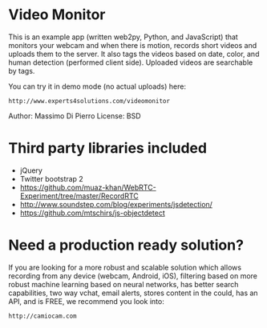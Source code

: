 Video Monitor
=============

This is an example app (written web2py, Python, and JavaScript) that 
monitors your webcam and when there is motion, records short videos
and uploads them to the server. It also tags the videos based on date,
color, and human detection (performed client side). 
Uploaded videos are searchable by tags.

You can try it in demo mode (no actual uploads) here:

    http://www.experts4solutions.com/videomonitor

Author: Massimo Di Pierro
License: BSD

Third party libraries included
==============================
- jQuery
- Twitter bootstrap 2
- https://github.com/muaz-khan/WebRTC-Experiment/tree/master/RecordRTC
- http://www.soundstep.com/blog/experiments/jsdetection/                        
- https://github.com/mtschirs/js-objectdetect 

Need a production ready solution?
=================================

If you are looking for a more robust and scalable solution which allows
recording from any device (webcam, Android, iOS), 
filtering based on more robust machine learning
based on neural networks, has better search capabilities, two way vchat,
email alerts, stores content in the could, has an API, and is FREE,
we recommend you look into:

    http://camiocam.com



